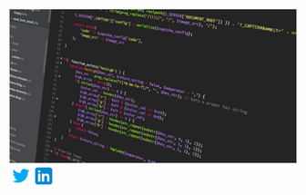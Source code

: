 <div align="center">
  <img src="https://github.com/JonaPlaz/JonaPlaz/blob/main/img/php-coding.jpg" alt="header"/>
</div>

<a href="https://twitter.com/jonaPlazDev">
  <img align="left" alt="Jonathan Plazanet | Twitter" width="40px" src="https://raw.githubusercontent.com/JonaPlaz/JonaPlaz/main/img/twitter.svg" />
</a>
<a href="https://www.linkedin.com/in//jonathan-plazanet/">
  <img align="left" alt="Jona's LinkedIN" width="40px" src="https://raw.githubusercontent.com/JonaPlaz/JonaPlaz/main/img/linkedin.svg" />
</a>
